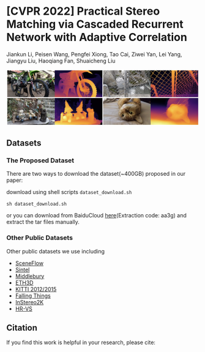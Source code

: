 # [CVPR 2022] Practical Stereo Matching via Cascaded Recurrent Network with Adaptive Correlation

[]()
Jiankun Li, Peisen Wang, Pengfei Xiong, Tao Cai, Ziwei Yan, Lei Yang, Jiangyu Liu, Haoqiang Fan, Shuaicheng Liu

<img src="img/teaser.jpg">

## Datasets

### The Proposed Dataset

There are two ways to download the dataset(~400GB) proposed in our paper: 

download using shell scripts `dataset_download.sh`

```shell
sh dataset_download.sh
```

or you can download from BaiduCloud [here](https://pan.baidu.com/s/1iB96-ftCgPFTlrj220qw8Q)(Extraction code: aa3g) and extract the tar files manually.

### Other Public Datasets

Other public datasets we use including 

 - [SceneFlow](https://lmb.informatik.uni-freiburg.de/resources/datasets/SceneFlowDatasets.en.html)
 - [Sintel](http://sintel.is.tue.mpg.de/stereo)
 - [Middlebury](https://vision.middlebury.edu/stereo/data/)
 - [ETH3D](https://www.eth3d.net/datasets#low-res-two-view-training-data)
 - [KITTI 2012/2015](http://www.cvlibs.net/datasets/kitti/eval_stereo.php) 
 - [Falling Things](https://research.nvidia.com/publication/2018-06_Falling-Things)
 - [InStereo2K](https://github.com/YuhuaXu/StereoDataset)
 - [HR-VS](https://drive.google.com/file/d/1SgEIrH_IQTKJOToUwR1rx4-237sThUqX/view)

## Citation
If you find this work is helpful in your research, please cite:
```
```
